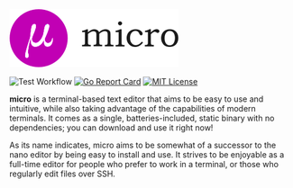 <img alt="micro logo" src="./assets/micro-logo.png" width="300px"/>

![Test Workflow](https://github.com/cmdada/adamicro/actions/workflows/test.yaml/badge.svg)
[![Go Report Card](https://goreportcard.com/badge/github.com/cmdada/adamicro)](https://goreportcard.com/report/github.com/cmdada/adamicro)
[![MIT License](https://img.shields.io/badge/license-MIT-blue.svg)](https://github.com/cmdada/adamicro/blob/master/LICENSE)

**micro** is a terminal-based text editor that aims to be easy to use and intuitive, while also taking advantage of the capabilities
of modern terminals. It comes as a single, batteries-included, static binary with no dependencies; you can download and use it right now!

As its name indicates, micro aims to be somewhat of a successor to the nano editor by being easy to install and use.
It strives to be enjoyable as a full-time editor for people who prefer to work in a terminal, or those who regularly edit files over SSH.
